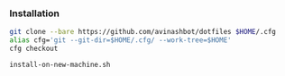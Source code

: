 
### Installation

```sh
git clone --bare https://github.com/avinashbot/dotfiles $HOME/.cfg
alias cfg='git --git-dir=$HOME/.cfg/ --work-tree=$HOME'
cfg checkout

install-on-new-machine.sh
```

